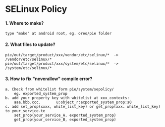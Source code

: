 # SELinux Policy

#### 1. Where to make?
    type "make" at android root, eg. oreo/pie folder

#### 2. What files to update?
    pie/out/target/product/xxx/vendor/etc/selinux/*  -> /vendor/etc/selinux/*
    pie/out/target/product/xxx/system/etc/selinux/*  -> /system/etc/selinux/*
    
#### 3. How to fix "neverallow" compile error?
    a. Check from whitelist form pie/system/sepolicy/
        eg. exported_system_prop
    b. add your property key with whitelist at xxx_contexts:
        aaa.bbb.ccc.       u:object_r:exported_system_prop:s0
    c. add set_prop(xxxx, white_list_key) or get_prop(xxx. white_list_key) to your_service.te
        set_prop(your_service_A, exported_system_prop)
        get_prop(your_service_B, exported_system_prop)
